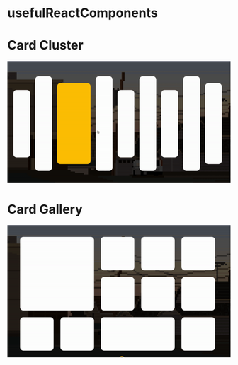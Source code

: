 # usefulReactComponents

# Card Cluster
![Cluster Demo](https://github.com/ahmansou/usefulReactComponents/blob/main/Cluster/cluster.gif)

# Card Gallery
![gallery Demo](https://github.com/ahmansou/usefulReactComponents/blob/main/Gallery/gallery.gif)


